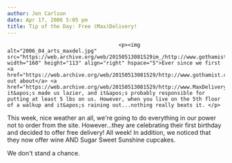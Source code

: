 ```yaml
---
author: Jen Carlson
date: Apr 17, 2006 5:05 pm
title: Tip of the Day: Free (Max)Delivery!
---
```


	
										<p><img alt="2006_04_arts_maxdel.jpg" src="https://web.archive.org/web/20150513081529im_/http://www.gothamist.com/attachments/arts_jen/2006_04_arts_maxdel.jpg" width="160" height="113" align="right" hspace="5">Ever since we first <a href="https://web.archive.org/web/20150513081529/http://www.gothamist.com/archives/2005/11/29/maxdeliverycom_1.php">found out about</a> <a href="https://web.archive.org/web/20150513081529/http://www.MaxDelivery.com/">MaxDelivery.com</a> it&apos;s made us lazier, and it&apos;s probably responsible for putting at least 5 lbs on us. However, when you live on the 5th floor of a walkup and it&apos;s raining out...nothing really beats it. </p>

<p>This week, nice weather an all, we&apos;re going to do everything in our power not to order from the site. However...they are celebrating their first birthday and decided to offer free delivery! All week! In addition, we noticed that they now offer wine AND Sugar Sweet Sunshine cupcakes. </p>

<p>We don&apos;t stand a chance.</p>					
										
									
				